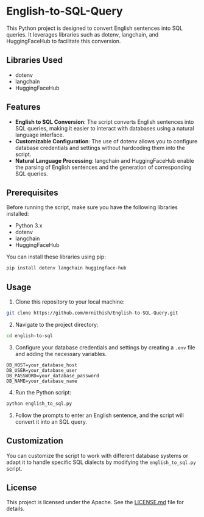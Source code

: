 
# English-to-SQL-Query

This Python project is designed to convert English sentences into SQL queries. It leverages libraries such as dotenv, langchain, and HuggingFaceHub to facilitate this conversion.

## Libraries Used

- dotenv
- langchain
- HuggingFaceHub

## Features

- **English to SQL Conversion**: The script converts English sentences into SQL queries, making it easier to interact with databases using a natural language interface.
- **Customizable Configuration**: The use of dotenv allows you to configure database credentials and settings without hardcoding them into the script.
- **Natural Language Processing**: langchain and HuggingFaceHub enable the parsing of English sentences and the generation of corresponding SQL queries.

## Prerequisites

Before running the script, make sure you have the following libraries installed:

- Python 3.x
- dotenv
- langchain
- HuggingFaceHub

You can install these libraries using pip:

```bash
pip install dotenv langchain huggingface-hub
```

## Usage

1. Clone this repository to your local machine:

```bash
git clone https://github.com/mrnithish/English-to-SQL-Query.git
```

2. Navigate to the project directory:

```bash
cd english-to-sql
```

3. Configure your database credentials and settings by creating a `.env` file and adding the necessary variables.

```env
DB_HOST=your_database_host
DB_USER=your_database_user
DB_PASSWORD=your_database_password
DB_NAME=your_database_name
```

4. Run the Python script:

```bash
python english_to_sql.py
```

5. Follow the prompts to enter an English sentence, and the script will convert it into an SQL query.

## Customization

You can customize the script to work with different database systems or adapt it to handle specific SQL dialects by modifying the `english_to_sql.py` script.

## License

This project is licensed under the Apache. See the [LICENSE.md](LICENSE.md) file for details.

